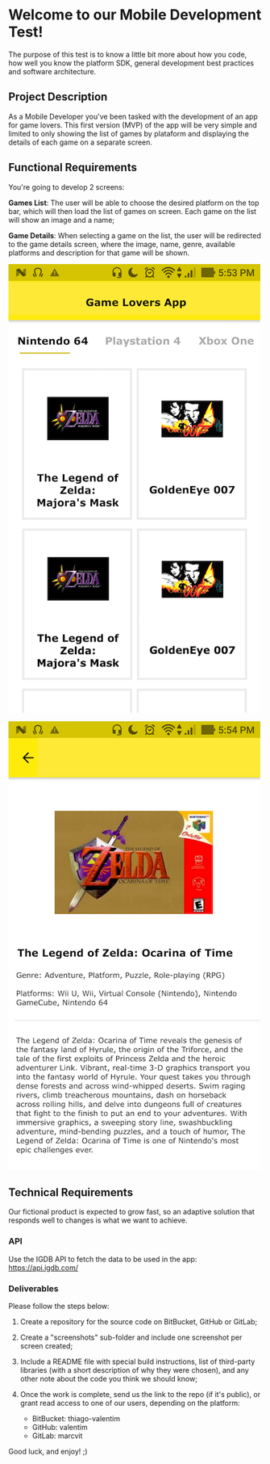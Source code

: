 # Welcome to our Mobile Development Test!

The purpose of this test is to know a little bit more about how you code, how well you know the platform SDK, general development best practices and software architecture.

## Project Description

As a Mobile Developer you've been tasked with the development of an app for game lovers. This first version (MVP) of the app will be very simple and limited to only showing the list of games by plataform and displaying the details of each game on a separate screen.

## Functional Requirements

You're going to develop 2 screens:

**Games List**: The user will be able to choose the desired platform on the top bar, which will then load the list of games on screen. Each game on the list will show an image and a name;

**Game Details**: When selecting a game on the list, the user will be redirected to the game details screen, where the image, name, genre, available platforms and description for that game will be shown.

![Game List](images/games.png?raw=true "Games List")

![Game Detail](images/game_detail.png?raw=true "Game Detail")

## Technical Requirements

Our fictional product is expected to grow fast, so an adaptive solution that responds well to changes is what we want to achieve.

### API

Use the IGDB API to fetch the data to be used in the app:
https://api.igdb.com/

### Deliverables

Please follow the steps below:

1. Create a repository for the source code on BitBucket, GitHub or GitLab;

2. Create a "screenshots" sub-folder and include one screenshot per screen created;

3. Include a README file with special build instructions, list of third-party libraries (with a short description of why they were chosen), and any other note about the code you think we should know;

4. Once the work is complete, send us the link to the repo (if it's public), or grant read access to one of our users, depending on the platform:
	- BitBucket: thiago-valentim
	- GitHub: valentim
	- GitLab: marcvit

Good luck, and enjoy! ;)